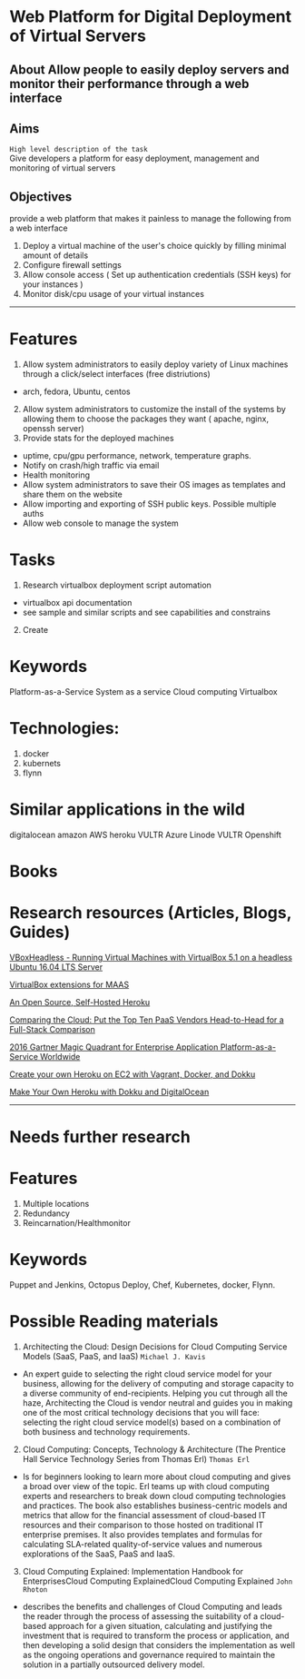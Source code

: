# Web Platform for Digital Deployment of Virtual Servers  
## About Allow people to easily deploy servers and monitor their performance through a web interface

## Aims
`High level description of the task`  
Give developers a platform for easy deployment, management and monitoring of virtual servers

## Objectives

provide a web platform that makes it painless to manage the following from a web interface
1. Deploy a virtual machine of the user's choice quickly by filling minimal amount of details
2. Configure firewall settings
3. Allow console access ( Set up authentication credentials (SSH keys) for your instances )
4. Monitor disk/cpu usage of your virtual instances

---

# Features
1. Allow system administrators to easily deploy variety of Linux machines through a click/select interfaces (free distriutions)
 - arch, fedora, Ubuntu, centos
2. Allow system administrators to customize the install of the systems by allowing them to choose the packages they want ( apache, nginx, openssh server)
3. Provide stats for the deployed machines
 - uptime, cpu/gpu performance, network, temperature graphs.
 - Notify on crash/high traffic via email
 - Health monitoring
 - Allow system administrators to save their OS images as templates and share them on the website
- Allow importing and exporting of SSH public keys. Possible multiple auths
- Allow web console to manage the system

# Tasks
1. Research virtualbox deployment script automation
 - virtualbox api documentation
 - see sample and similar scripts and see capabilities and constrains

2. Create

# Keywords
Platform-as-a-Service
System as a service
Cloud computing
Virtualbox

# Technologies:
1. docker
2. kubernets
3. flynn

# Similar applications in the wild
digitalocean
amazon AWS
heroku
VULTR
Azure
Linode
VULTR
Openshift

# Books

# Research resources (Articles, Blogs, Guides)

[VBoxHeadless - Running Virtual Machines with VirtualBox 5.1 on a headless Ubuntu 16.04 LTS Server](https://www.howtoforge.com/tutorial/running-virtual-machines-with-virtualbox-5.1-on-a-headless-ubuntu-16.04-lts-server/)

[VirtualBox extensions for MAAS](https://insights.ubuntu.com/2015/01/15/virtualbox-extensions-for-maas/)

[An Open Source, Self-Hosted Heroku](http://www.bitmatica.com/blog/an-open-source-self-hosted-heroku/)  

[Comparing the Cloud: Put the Top Ten PaaS Vendors Head-to-Head for a Full-Stack Comparison](http://solutionsreview.com/cloud-platforms/comparing-the-cloud-put-the-top-10-paas-vendors-head-to-head-for-a-full-stack-comparison/)  

[2016 Gartner Magic Quadrant for Enterprise Application Platform-as-a-Service Worldwide](http://solutionsreview.com/cloud-platforms/gartner_magic_quadrant_enterprise_application_platform_as_a_service_worldwide/)

[Create your own Heroku on EC2 with Vagrant, Docker, and Dokku](http://blog.clearbit.com/ec2-heroku/)

[Make Your Own Heroku with Dokku and DigitalOcean](https://rogerstringer.com/2015/05/13/make-your-own-heroku/)

---
# Needs further research

# Features
1. Multiple locations
2. Redundancy
3. Reincarnation/Healthmonitor

# Keywords
Puppet and Jenkins, Octopus Deploy, Chef, Kubernetes, docker, Flynn.

# Possible Reading materials
1. Architecting the Cloud: Design Decisions for Cloud Computing Service Models (SaaS, PaaS, and IaaS) `Michael J. Kavis`
 -  An expert guide to selecting the right cloud service model for your business, allowing for the delivery of computing and storage capacity to a diverse community of end-recipients. Helping you cut through all the haze, Architecting the Cloud is vendor neutral and guides you in making one of the most critical technology decisions that you will face: selecting the right cloud service model(s) based on a combination of both business and technology requirements.

2. Cloud Computing: Concepts, Technology & Architecture (The Prentice Hall Service Technology Series from Thomas Erl) `Thomas Erl`
 - Is for beginners looking to learn more about cloud computing and gives a broad over view of the topic. Erl teams up with cloud computing experts and researchers to break down cloud computing technologies and practices. The book also establishes business-centric models and metrics that allow for the financial assessment of cloud-based IT resources and their comparison to those hosted on traditional IT enterprise premises. It also provides templates and formulas for calculating SLA-related quality-of-service values and numerous explorations of the SaaS, PaaS and IaaS.

3. Cloud Computing Explained: Implementation Handbook for EnterprisesCloud Computing ExplainedCloud Computing Explained `John Rhoton`
 - describes the benefits and challenges of Cloud Computing and leads the reader through the process of assessing the suitability of a cloud-based approach for a given situation, calculating and justifying the investment that is required to transform the process or application, and then developing a solid design that considers the implementation as well as the ongoing operations and governance required to maintain the solution in a partially outsourced delivery model.
